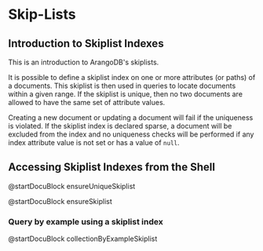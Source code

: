 Skip-Lists
==========


Introduction to Skiplist Indexes
--------------------------------

This is an introduction to ArangoDB's skiplists.

It is possible to define a skiplist index on one or more attributes (or paths)
of a documents. This skiplist is then used in queries to locate documents
within a given range. If the skiplist is unique, then no two documents are
allowed to have the same set of attribute values.

Creating a new document or updating a document will fail if the uniqueness is violated. 
If the skiplist index is declared sparse, a document will be excluded from the index and no 
uniqueness checks will be performed if any index attribute value is not set or has a value 
of `null`. 

Accessing Skiplist Indexes from the Shell
-----------------------------------------

<!-- js/server/modules/org/arangodb/arango-collection.js-->
@startDocuBlock ensureUniqueSkiplist

<!-- js/server/modules/org/arangodb/arango-collection.js-->
@startDocuBlock ensureSkiplist

### Query by example using a skiplist index
@startDocuBlock collectionByExampleSkiplist

